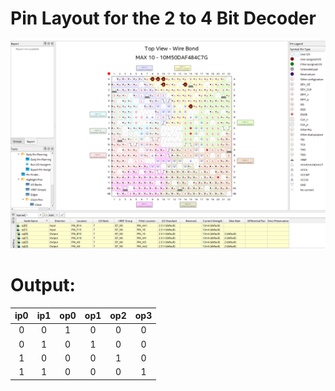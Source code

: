 # Pin Layout for the 2 to 4 Bit Decoder

<img src="https://github.com/joejo-joestar/uni-codes/blob/main/Year%202/Digital%20Design/Media/E05_Run2_PinLayout.png" title="" alt="E04_Run1_PinLayout.png" data-align="center">

# Output:

| ip0 | ip1 | op0 | op1 | op2 | op3 |
|:---:|:---:|:---:|:---:|:---:|:---:|
| 0   | 0   | 1   | 0   | 0   | 0   |
| 0   | 1   | 0   | 1   | 0   | 0   |
| 1   | 0   | 0   | 0   | 1   | 0   |
| 1   | 1   | 0   | 0   | 0   | 1   |
